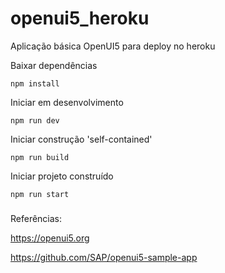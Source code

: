 # openui5_heroku
Aplicação básica OpenUI5 para deploy no heroku


Baixar dependências
```
npm install
```

Iniciar em desenvolvimento
```
npm run dev
```

Iniciar construção 'self-contained'

```
npm run build
```

Iniciar projeto construído
```
npm run start
```

###
Referências:

https://openui5.org

https://github.com/SAP/openui5-sample-app